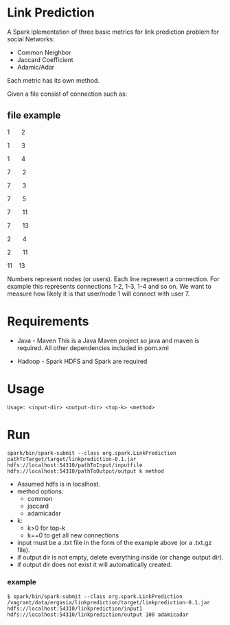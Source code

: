 # Link Prediction

A Spark iplementation of three basic metrics for link prediction problem for social Networks:

* Common Neighbor
* Jaccard Coefficient
* Adamic/Adar

Each metric has its own method.

Given a file consist of connection such as:


file example
----------------
1&nbsp;&nbsp;&nbsp;&nbsp;&nbsp;&nbsp;&nbsp;2

1&nbsp;&nbsp;&nbsp;&nbsp;&nbsp;&nbsp;&nbsp;3

1&nbsp;&nbsp;&nbsp;&nbsp;&nbsp;&nbsp;&nbsp;4

7&nbsp;&nbsp;&nbsp;&nbsp;&nbsp;&nbsp;&nbsp;2

7&nbsp;&nbsp;&nbsp;&nbsp;&nbsp;&nbsp;&nbsp;3

7&nbsp;&nbsp;&nbsp;&nbsp;&nbsp;&nbsp;&nbsp;5

7&nbsp;&nbsp;&nbsp;&nbsp;&nbsp;&nbsp;&nbsp;11

7&nbsp;&nbsp;&nbsp;&nbsp;&nbsp;&nbsp;&nbsp;13

2&nbsp;&nbsp;&nbsp;&nbsp;&nbsp;&nbsp;&nbsp;4

2&nbsp;&nbsp;&nbsp;&nbsp;&nbsp;&nbsp;&nbsp;11

11&nbsp;&nbsp;&nbsp;&nbsp;13

Numbers represent nodes (or users). Each line represent a connection. For example this represents connections 1-2, 1-3, 1-4 and so on. We want to measure how likely it is that user/node 1 will connect with user 7.

# Requirements

* Java - Maven
This is a Java Maven project so java and maven is required. All other dependencies included in pom.xml

* Hadoop - Spark
HDFS and Spark are required

# Usage
    Usage: <input-dir> <output-dir> <top-k> <method>

# Run

	spark/bin/spark-submit --class org.spark.LinkPrediction pathToTarget/target/linkprediction-0.1.jar hdfs://localhost:54310/pathToInput/inputfile hdfs://localhost:54310/pathToOutput/output k method

* Assumed hdfs is in localhost.
* method options:
	* common
	* jaccard
	* adamicadar
* k:
	* k>0 for top-k
	* k==0 to get all new connections
* input must be a .txt file in the form of the example above (or a .txt.gz file).
* if output dir is not empty, delete everything inside (or change output dir).
* if output dir does not exist it will automatically created.

### example

	$ spark/bin/spark-submit --class org.spark.LinkPrediction /vagrant/data/ergasia/linkprediction/target/linkprediction-0.1.jar hdfs://localhost:54310/linkprediction/input1 hdfs://localhost:54310/linkprediction/output 100 adamicadar
